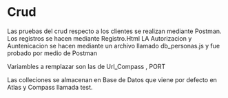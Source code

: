 # Crud
Las pruebas del crud respecto a los clientes se realizan mediante Postman.
Los registros se hacen mediante Registro.Html
LA Autorizacion y Auntenicacion se hacen mediante un archivo llamado db_personas.js y fue probado por medio de Postman

Variambles a remplazar son las de Url_Compass , PORT

Las colleciones se almacenan en Base de Datos que viene por defecto en Atlas y Compass llamada test.
